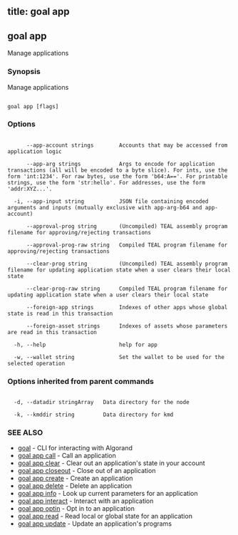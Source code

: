 title: goal app
---
## goal app



Manage applications



### Synopsis



Manage applications



```

goal app [flags]

```



### Options



```

      --app-account strings        Accounts that may be accessed from application logic

      --app-arg strings            Args to encode for application transactions (all will be encoded to a byte slice). For ints, use the form 'int:1234'. For raw bytes, use the form 'b64:A=='. For printable strings, use the form 'str:hello'. For addresses, use the form 'addr:XYZ...'.

  -i, --app-input string           JSON file containing encoded arguments and inputs (mutually exclusive with app-arg-b64 and app-account)

      --approval-prog string       (Uncompiled) TEAL assembly program filename for approving/rejecting transactions

      --approval-prog-raw string   Compiled TEAL program filename for approving/rejecting transactions

      --clear-prog string          (Uncompiled) TEAL assembly program filename for updating application state when a user clears their local state

      --clear-prog-raw string      Compiled TEAL program filename for updating application state when a user clears their local state

      --foreign-app strings        Indexes of other apps whose global state is read in this transaction

      --foreign-asset strings      Indexes of assets whose parameters are read in this transaction

  -h, --help                       help for app

  -w, --wallet string              Set the wallet to be used for the selected operation

```



### Options inherited from parent commands



```

  -d, --datadir stringArray   Data directory for the node

  -k, --kmddir string         Data directory for kmd

```



### SEE ALSO



* [goal](../../../goal/goal/)	 - CLI for interacting with Algorand
* [goal app call](../call/)	 - Call an application
* [goal app clear](../clear/)	 - Clear out an application's state in your account
* [goal app closeout](../closeout/)	 - Close out of an application
* [goal app create](../create/)	 - Create an application
* [goal app delete](../delete/)	 - Delete an application
* [goal app info](../info/)	 - Look up current parameters for an application
* [goal app interact](../interact/interact/)	 - Interact with an application
* [goal app optin](../optin/)	 - Opt in to an application
* [goal app read](../read/)	 - Read local or global state for an application
* [goal app update](../update/)	 - Update an application's programs



